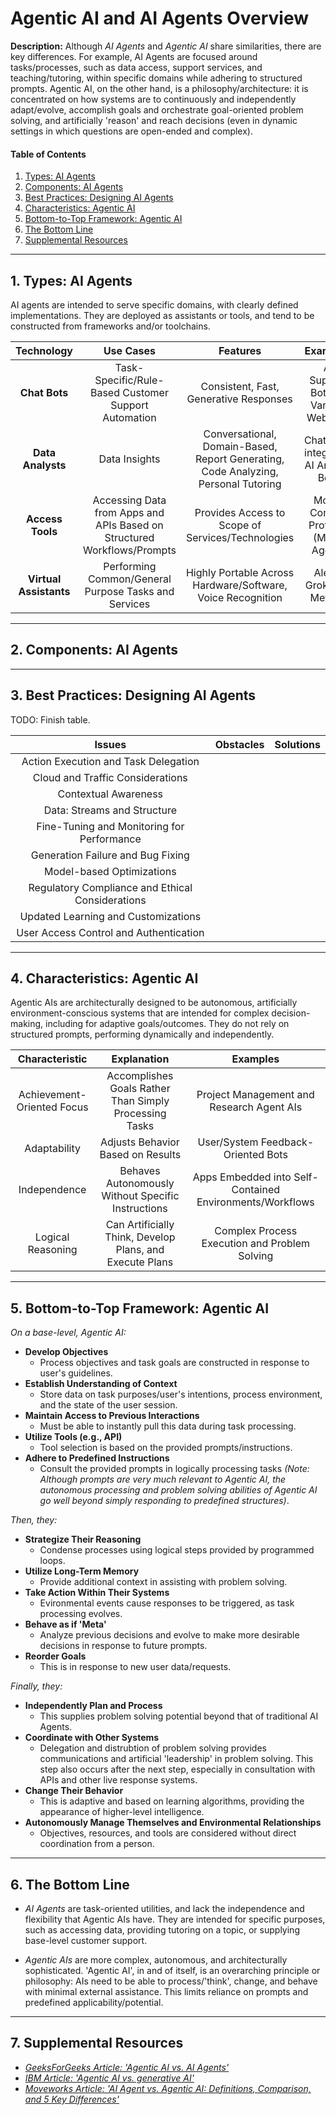 # Agentic AI and AI Agents Overview

**Description:** Although *AI Agents* and *Agentic AI* share similarities, there are key differences. For example, AI Agents are focused around tasks/processes, such as data access, support services, and teaching/tutoring, within specific domains while adhering to structured prompts. Agentic AI, on the other hand, is a philosophy/architecture: it is concentrated on how systems are to continuously and independently adapt/evolve, accomplish goals and orchestrate goal-oriented problem solving, and artificially 'reason' and reach decisions (even in dynamic settings in which questions are open-ended and complex).

#### Table of Contents

1. [Types: AI Agents](#typesaiagents)
2. [Components: AI Agents](#aiagentcomps)
3. [Best Practices: Designing AI Agents](#bestpracs)
4. [Characteristics: Agentic AI](#aaichars)
5. [Bottom-to-Top Framework: Agentic AI](#aaiframework)
6. [The Bottom Line](#bottomline)
7. [Supplemental Resources](#supplemental)

<hr />

## <a name="typesaiagents">1. Types: AI Agents</a>

AI agents are intended to serve specific domains, with clearly defined implementations. They are deployed as assistants or tools, and tend to be constructed from frameworks and/or toolchains.

| Technology | Use Cases | Features | Examples |
| :-----: | :-----: | :-----: | :-----: |
| **Chat Bots** | Task-Specific/Rule-Based Customer Support Automation | Consistent, Fast, Generative Responses | AI Support Bots on Various Websites |
| **Data Analysts** | Data Insights | Conversational, Domain-Based, Report Generating, Code Analyzing, Personal Tutoring | ChatGPT-integrated AI Analyst Bots |
| **Access Tools** | Accessing Data from Apps and APIs Based on Structured Workflows/Prompts | Provides Access to Scope of Services/Technologies | Model Context Protocol (MCP) Agents |
| **Virtual Assistants** | Performing Common/General Purpose Tasks and Services | Highly Portable Across Hardware/Software, Voice Recognition | Alexa, Grok, Siri, Meta AI |
  
<hr />

## <a name="aiagentcomps">2. Components: AI Agents</a>

<hr />

## <a name="bestpracs">3. Best Practices: Designing AI Agents</a>

TODO: Finish table.

| Issues | Obstacles | Solutions |
| :-----: | :-----: | :-----: |
| Action Execution and Task Delegation | |
| Cloud and Traffic Considerations | |
| Contextual Awareness | |
| Data: Streams and Structure | |
| Fine-Tuning and Monitoring for Performance | |
| Generation Failure and Bug Fixing | |
| Model-based Optimizations | |
| Regulatory Compliance and Ethical Considerations | |
| Updated Learning and Customizations | |
| User Access Control and Authentication | |

<hr />

## <a name="aaichars">4. Characteristics: Agentic AI</a>

Agentic AIs are architecturally designed to be autonomous, artificially environment-conscious systems that are intended for complex decision-making, including for adaptive goals/outcomes. They do not rely on structured prompts, performing dynamically and independently.

| Characteristic | Explanation | Examples |
| :-----: | :-----: | :-----: |
| Achievement-Oriented Focus | Accomplishes Goals Rather Than Simply Processing Tasks | Project Management and Research Agent AIs|
| Adaptability | Adjusts Behavior Based on Results | User/System Feedback-Oriented Bots |
| Independence | Behaves Autonomously Without Specific Instructions | Apps Embedded into Self-Contained Environments/Workflows |
| Logical Reasoning | Can Artificially Think, Develop Plans, and Execute Plans | Complex Process Execution and Problem Solving |
  
<hr />

## <a name="aaiframework">5. Bottom-to-Top Framework: Agentic AI</a>

*On a base-level, Agentic AI:*

* **Develop Objectives**
  + Process objectives and task goals are constructed in response to user's guidelines.
* **Establish Understanding of Context** 
  + Store data on task purposes/user's intentions, process environment, and the state of the user session. 
* **Maintain Access to Previous Interactions**
  + Must be able to instantly pull this data during task processing.
* **Utilize Tools (e.g., API)**
  + Tool selection is based on the provided prompts/instructions.
* **Adhere to Predefined Instructions** 
  + Consult the provided prompts in logically processing tasks *(Note: Although prompts are very much relevant to Agentic AI, the autonomous processing and problem solving abilities of Agentic AI go well beyond simply responding to predefined structures)*.

*Then, they:*

* **Strategize Their Reasoning**
  + Condense processes using logical steps provided by programmed loops.
* **Utilize Long-Term Memory**
  + Provide additional context in assisting with problem solving.
* **Take Action Within Their Systems**
  + Evironmental events cause responses to be triggered, as task processing evolves.
* **Behave as if 'Meta'**
  + Analyze previous decisions and evolve to make more desirable decisions in response to future prompts.
* **Reorder Goals**
  + This is in response to new user data/requests.

*Finally, they:*

* **Independently Plan and Process**
  + This supplies problem solving potential beyond that of traditional AI Agents.
* **Coordinate with Other Systems**
  + Delegation and distrubtion of problem solving provides communications and artificial 'leadership' in problem solving. This step also occurs after the next step, especially in consultation with APIs and other live response systems.
* **Change Their Behavior**
  + This is adaptive and based on learning algorithms, providing the appearance of higher-level intelligence.
* **Autonomously Manage Themselves and Environmental Relationships**
  + Objectives, resources, and tools are considered without direct coordination from a person. 

<hr />

## <a name="bottomline">6. The Bottom Line</a>
  
* *AI Agents* are task-oriented utilities, and lack the independence and flexibility that Agentic AIs have. They are intended for specific purposes, such as accessing data, providing tutoring on a topic, or supplying base-level customer support.

* *Agentic AIs* are more complex, autonomous, and architecturally sophisticated. 'Agentic AI', in and of itself, is an overarching principle or philosophy: AIs need to be able to process/'think', change, and behave with minimal external assistance. This limits reliance on prompts and predefined applicability/potential.

<hr />

## <a name="supplemental">7. Supplemental Resources</a>
  
* *[GeeksForGeeks Article: 'Agentic AI vs. AI Agents'](https://www.geeksforgeeks.org/artificial-intelligence/agentic-ai-vs-ai-agents/)*
* *[IBM Article: 'Agentic AI vs. generative AI'](https://www.ibm.com/think/topics/agentic-ai-vs-generative-ai)*
* *[Moveworks Article: 'AI Agent vs. Agentic AI: Definitions, Comparison, and 5 Key Differences'](https://www.moveworks.com/us/en/resources/blog/agentic-ai-vs-ai-agents-definitions-and-differences)*
